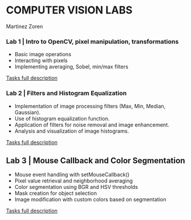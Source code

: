 # COMPUTER VISION LABS

Martinez Zoren

### Lab 1 | Intro to OpenCV, pixel manipulation, transformations
- Basic image operations
- Interacting with pixels
- Implementing averaging, Sobel, min/max filters

[Tasks full description](https://github.com/ThePelatz/computer_vision_labs/blob/master/lab1/Lab%201%20-%20Intro%20OpenCV%20pix%20manipulation%20transformations.pdf)

### Lab 2 | Filters and Histogram Equalization

- Implementation of image processing filters (Max, Min, Median, Gaussian).
- Use of histogram equalization function.
- Application of filters for noise removal and image enhancement.
- Analysis and visualization of image histograms.

[Tasks full description](https://github.com/ThePelatz/computer_vision_labs/blob/master/lab2/Lab%202%20-%20Filters%20and%20histogram%20equalization.pdf)


## Lab 3 | Mouse Callback and Color Segmentation
- Mouse event handling with setMouseCallback()
- Pixel value retrieval and neighborhood averaging
- Color segmentation using BGR and HSV thresholds
- Mask creation for object selection
- Image modification with custom colors based on segmentation

[Tasks full description](https://github.com/ThePelatz/computer_vision_labs/blob/master/lab3/Lab%203%20-%20Mouse%20callback%20and%20color%20segmentation-3.pdf)
